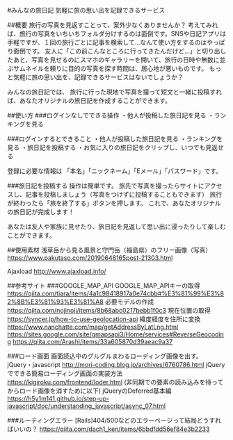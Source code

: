 #みんなの旅日記
気軽に旅の思い出を記録できるサービス

##概要
旅行の写真を見返すことって、案外少なくありませんか？
考えてみれば、旅行の写真をいちいちフォルダ分けするのは面倒です。SNSや日記アプリは手軽ですが、１回の旅行ごとに記事を検索して…なんて使い方をするのはやっぱり面倒です。
友人に「この前こんなところに行ってきたんだけど…」と切り出したあと、写真を見せるのにスマホのギャラリーを開いて、旅行の日時や無数に並ぶサムネイルを頼りに目的の写真を探す時間は、居心地が悪いものです。
もっと気軽に旅の思い出を、記録できるサービスはないでしょうか？

みんなの旅日記では、
旅行に行った現地で写真を撮って短文と一緒に投稿すれば、あなたオリジナルの旅日記を作成することができます。

##使い方
###ログインなしでできる操作
・他人が投稿した旅日記を見る
・ランキングを見る

###ログインするとできること
・他人が投稿した旅日記を見る
・ランキングを見る
・旅日記を投稿する
・お気に入りの旅日記をクリップし、いつでも見返せる

登録に必要な情報は
「本名」「ニックネーム」「Eメール」「パスワード」です。

###旅日記を投稿する
操作は簡単です。
旅先で写真を撮ったらサイトにアクセスし、記事を投稿しましょう（写真をつけずに投稿することもできます）
旅行が終わったら「旅を終了する」ボタンを押します。
これで、あなたオリジナルの旅日記が完成します！

あなたは友人や家族に見せたり、旅日記を見返して思い出に浸ったりして楽しむことができます。

##使用素材
浅草岳から見る風景と守門岳（福島県）のフリー画像（写真）
https://www.pakutaso.com/20190648165post-21303.html

Ajaxload
http://www.ajaxload.info/

##参考サイト
###GOOGLE_MAP_API
GOOGLE_MAP_APIキーの取得
https://qiita.com/tiara/items/4a1c98418917a0e74cbb#%E3%81%99%E3%82%8B%E3%81%93%E3%81%A8
必要モデルの作成
https://qiita.com/nojinoji/items/8b68abc0217bebb1f0c3
現在位置の取得
https://syncer.jp/how-to-use-geolocation-api
緯度経度を住所に変換
https://www.nanchatte.com/map/getAddressByLatLng.html
https://sites.google.com/site/gmapsapi3/Home/services#ReverseGeocoding
https://qiita.com/Arashi/items/33a605870d39aeac9a37

###ロード画面
画面読込中のグルグルまわるローディング画像を出す。jQuery・javascript
http://mori-coding.blog.jp/archives/6760786.html
jQueryでできる簡易ローディング画面の実装方法
https://kigiroku.com/frontend/loder.html
(非同期での要素の読み込みを待ってからロード画像を消すために以下)
jQueryのDeferred基本編
https://h5y1m141.github.io/step-up-javascript/doc/understanding_javascript/async_07.html

###ルーティングエラー
[Rails]404/500などのエラーページって結局どうすればいいの？
https://qiita.com/dach1_ken/items/6bbdfdd56ef84e3b2233